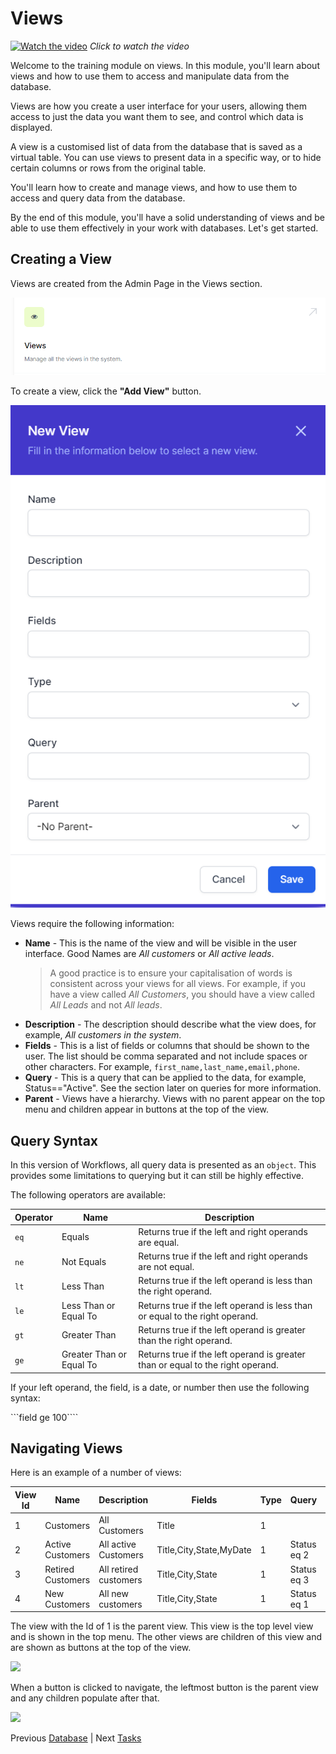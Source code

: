 # Views

[![Watch the video](https://img.youtube.com/vi/PJfxGTonlYw/maxresdefault.jpg)](https://youtu.be/PJfxGTonlYw)
*Click to watch the video*

Welcome to the training module on views. In this module, you'll learn about views and how to use them to access and manipulate data from the database. 

Views are how you create a user interface for your users, allowing them access to just the data you want them to see, and control which data is displayed.

A view is a customised list of data from the database that is saved as a virtual table. You can use views to present data in a specific way, or to hide certain columns or rows from the original table. 

You'll learn how to create and manage views, and how to use them to access and query data from the database. 

By the end of this module, you'll have a solid understanding of views and be able to use them effectively in your work with databases. Let's get started.

## Creating a View
Views are created from the Admin Page in the Views section.

![](2023-01-23-09-42-35.png)

To create a view, click the **"Add View"** button.

![](2023-01-23-09-43-34.png)

Views require the following information:

- **Name** - This is the name of the view and will be visible in the user interface. Good Names are *All customers* or *All active leads*.
  > A good practice is to ensure your capitalisation of words is consistent across your views for all views. For example, if you have a view called *All Customers*, you should have a view called *All Leads* and not *All leads*.
- **Description** - The description should describe what the view does, for example, *All customers in the system*.
- **Fields** - This is a list of fields or columns that should be shown to the user. The list should be comma separated and not include spaces or other characters. For example, ```first_name,last_name,email,phone```.
- **Query** - This is a query that can be applied to the data, for example, Status=="Active". See the section later on queries for more information.
- **Parent** - Views have a hierarchy. Views with no parent appear on the top menu and children appear in buttons at the top of the view.

## Query Syntax
In this version of Workflows, all query data is presented as an ```object```. This provides some limitations to querying but it can still be highly effective.

The following operators are available:

| Operator | Name | Description |
| -- | -- | -- |
| ``eq`` | Equals | Returns true if the left and right operands are equal. |
| ``ne`` | Not Equals | Returns true if the left and right operands are not equal. |
| ``lt`` | Less Than | Returns true if the left operand is less than the right operand. |
| ``le`` | Less Than or Equal To | Returns true if the left operand is less than or equal to the right operand. |
| ``gt`` | Greater Than | Returns true if the left operand is greater than the right operand. |
| ``ge`` | Greater Than or Equal To | Returns true if the left operand is greater than or equal to the right operand. |

If your left operand, the field, is a date, or number then use the following syntax:

```field ge 100````

## Navigating Views

Here is an example of a number of views:

| View Id | Name | Description | Fields | Type | Query | Parent |
|---------|------|-------------|--------|------|--------|-------|
| 1 | Customers | All Customers | Title | 1 |  | 0 | 
| 2 | Active Customers | All active Customers | Title,City,State,MyDate | 1 | Status eq 2 | 1 | 
| 3 | Retired Customers | All retired customers | Title,City,State | 1 | Status eq 3 | 1 | 
| 4 | New Customers | All new customers | Title,City,State | 1 | Status eq 1 | 1 | 

The view with the Id of 1 is the parent view. This view is the top level view and is shown in the top menu. The other views are children of this view and are shown as buttons at the top of the view.

![](2023-01-23-09-57-09.png)

When a button is clicked to navigate, the leftmost button is the parent view and any children populate after that.

![](2023-01-23-09-58-07.png)



Previous [Database](database.md) | Next [Tasks](tasks.md)

